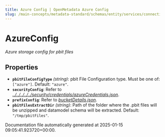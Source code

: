 ```yaml
---
title: Azure Config | OpenMetadata Azure Config
slug: /main-concepts/metadata-standard/schemas/entity/services/connections/dashboard/powerbi/azureconfig
---
```


# AzureConfig

*Azure storage config for pbit files*

## Properties

- **`pbitFileConfigType`** *(string)*: pbit File Configuration type. Must be one of: `["azure"]`. Default: `"azure"`.
- **`securityConfig`**: Refer to *[../../../../../security/credentials/azureCredentials.json](#/../../../../security/credentials/azureCredentials.json)*.
- **`prefixConfig`**: Refer to *[bucketDetails.json](#cketDetails.json)*.
- **`pbitFilesExtractDir`** *(string)*: Path of the folder where the .pbit files will be unzipped and datamodel schema will be extracted. Default: `"/tmp/pbitFiles"`.


Documentation file automatically generated at 2025-01-15 09:05:41.923720+00:00.
